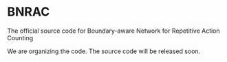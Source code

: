 # BNRAC
The official source code for Boundary-aware Network for Repetitive Action Counting

We are organizing the code. The source code will be released soon.
